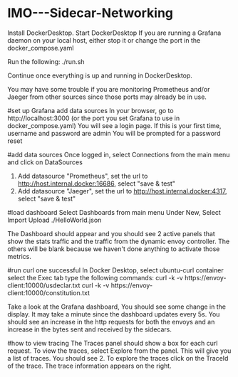 # IMO---Sidecar-Networking
Install DockerDesktop.
Start DockerDesktop
If you are running a Grafana daemon on your local host, either stop it or change the port in the docker_compose.yaml

Run the following:
./run.sh

Continue once everything is up and running in DockerDesktop.

You may have some trouble if you are monitoring Prometheus and/or Jaeger from other sources 
since those ports may already be in use.

#set up Grafana add data sources
In your browser, go to http://localhost:3000 (or the port you set Grafana to use in docker_compose.yaml)
You will see a login page. If this is your first time, username and password are admin
You will be prompted for a password reset 

#add data sources
Once logged in, select Connections from the main menu and click on DataSources
1) Add datasource "Prometheus", set the url to http://host.internal.docker:16686, select "save & test"
2) Add datasource "Jaeger", set the url to http://host.internal.docker:4317, select "save & test"

#load dashboard
Select Dashboards from main menu
Under New, Select Import
Upload
./HelloWorld.json

The Dashboard should appear and you should see 2 active panels that show the stats traffic and the traffic from the 
dynamic envoy controller. The others will be blank because we haven't done anything to activate those metrics.

#run curl one successful
In Docker Desktop, 
	select ubuntu-curl container
	select the Exec tab
	type the following commands:
	    curl -k -v https://envoy-client:10000/usdeclar.txt
	    curl -k -v https://envoy-client:10000/constitution.txt

Take a look at the Grafana dashboard, You should see some change in the display. It may take a minute since the 
dashboard updates every 5s. You should see an increase in the http requests for both the envoys and an increase in 
the bytes sent and received by the sidecars.

#how to view tracing
The Traces panel should show a box for each curl request. To view the traces, select Explore from the panel. This 
will give you a list of traces. You should see 2. To explore the traces click on the TraceId of the trace. The trace 
information appears on the right.
